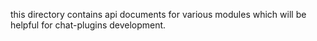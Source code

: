 this directory contains api documents for various modules 
which will be helpful for chat-plugins development.
